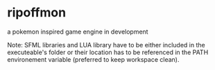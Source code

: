 # ripoffmon

a pokemon inspired game engine in development

Note:
SFML libraries and LUA library have to be either included in the executeable's folder or their location has to be referenced in the PATH environement variable (preferred to keep workspace clean).